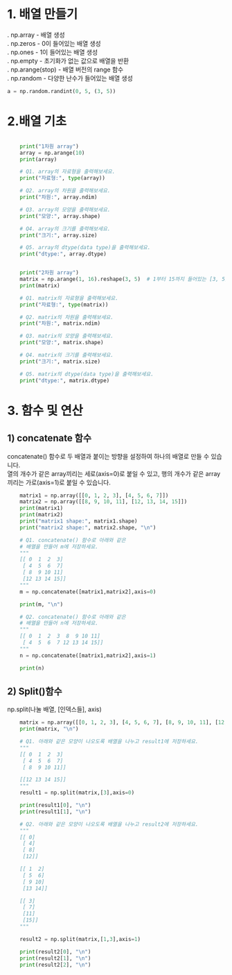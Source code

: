 # 1. 배열 만들기

. np.array - 배열 생성  
. np.zeros - 0이 들어있는 배열 생성  
. np.ones - 1이 들어있는 배열 생성  
. np.empty - 초기화가 없는 값으로 배열을 반환  
. np.arange(stop) - 배열 버전의 range 함수  
. np.random - 다양한 난수가 들어있는 배열 생성  
```python
a = np.random.randint(0, 5, (3, 5))
```

# 2.배열 기초
```python

    print("1차원 array")
    array = np.arange(10)
    print(array)

    # Q1. array의 자료형을 출력해보세요.
    print("자료형:", type(array))

    # Q2. array의 차원을 출력해보세요.
    print("차원:", array.ndim)

    # Q3. array의 모양을 출력해보세요.
    print("모양:", array.shape)

    # Q4. array의 크기를 출력해보세요.
    print("크기:", array.size)

    # Q5. array의 dtype(data type)을 출력해보세요.
    print("dtype:", array.dtype)


    print("2차원 array")
    matrix = np.arange(1, 16).reshape(3, 5)  # 1부터 15까지 들어있는 [3, 5]짜리 배열을 만듭니다.
    print(matrix)

    # Q1. matrix의 자료형을 출력해보세요.
    print("자료형:", type(matrix))

    # Q2. matrix의 차원을 출력해보세요.
    print("차원:", matrix.ndim)

    # Q3. matrix의 모양을 출력해보세요.
    print("모양:", matrix.shape)

    # Q4. matrix의 크기를 출력해보세요.
    print("크기:", matrix.size)

    # Q5. matrix의 dtype(data type)을 출력해보세요.
    print("dtype:", matrix.dtype)
```
# 3. 함수 및 연산
## 1) concatenate 함수
concatenate() 함수로 두 배열과 붙이는 방향을 설정하여 하나의 배열로 만들 수 있습니다.  
열의 개수가 같은 array끼리는 세로(axis=0)로 붙일 수 있고, 행의 개수가 같은 array끼리는 가로(axis=1)로 붙일 수 있습니다.  
```python
    matrix1 = np.array([[0, 1, 2, 3], [4, 5, 6, 7]])
    matrix2 = np.array([[8, 9, 10, 11], [12, 13, 14, 15]])
    print(matrix1)
    print(matrix2)
    print("matrix1 shape:", matrix1.shape)
    print("matrix2 shape:", matrix2.shape, "\n")

    # Q1. concatenate() 함수로 아래와 같은
    # 배열을 만들어 m에 저장하세요.
    """
    [[ 0  1  2  3]
     [ 4  5  6  7]
     [ 8  9 10 11]
     [12 13 14 15]]
    """
    m = np.concatenate([matrix1,matrix2],axis=0)

    print(m, "\n")

    # Q2. concatenate() 함수로 아래와 같은
    # 배열을 만들어 n에 저장하세요.
    """
    [[ 0  1  2  3  8  9 10 11]
     [ 4  5  6  7 12 13 14 15]]
    """
    n = np.concatenate([matrix1,matrix2],axis=1)

    print(n)
```
## 2) Split()함수
np.split(나눌 배열, [인덱스들], axis)  
```python
    matrix = np.array([[0, 1, 2, 3], [4, 5, 6, 7], [8, 9, 10, 11], [12, 13, 14, 15]])
    print(matrix, "\n")

    # Q1. 아래와 같은 모양이 나오도록 배열을 나누고 result1에 저장하세요.
    """
    [[ 0  1  2  3]
     [ 4  5  6  7]
     [ 8  9 10 11]]

    [[12 13 14 15]]
    """
    result1 = np.split(matrix,[3],axis=0)

    print(result1[0], "\n")
    print(result1[1], "\n")

    # Q2. 아래와 같은 모양이 나오도록 배열을 나누고 result2에 저장하세요.
    """
    [[ 0]
     [ 4]
     [ 8]
     [12]]

    [[ 1  2]
     [ 5  6]
     [ 9 10]
     [13 14]]

    [[ 3]
     [ 7]
     [11]
     [15]]
    """

    result2 = np.split(matrix,[1,3],axis=1)

    print(result2[0], "\n")
    print(result2[1], "\n")
    print(result2[2], "\n")
```

